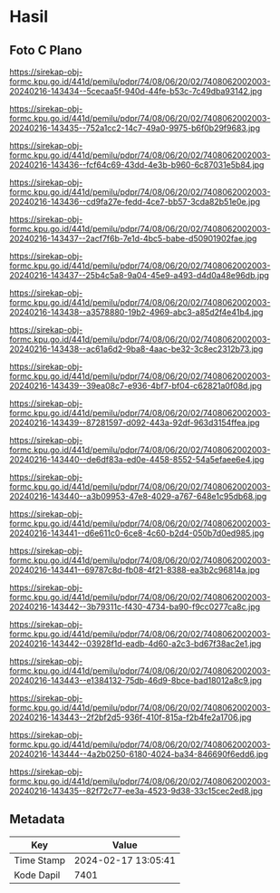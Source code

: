 # Hasil

## Foto C Plano

https://sirekap-obj-formc.kpu.go.id/441d/pemilu/pdpr/74/08/06/20/02/7408062002003-20240216-143434--5cecaa5f-940d-44fe-b53c-7c49dba93142.jpg

https://sirekap-obj-formc.kpu.go.id/441d/pemilu/pdpr/74/08/06/20/02/7408062002003-20240216-143435--752a1cc2-14c7-49a0-9975-b6f0b29f9683.jpg

https://sirekap-obj-formc.kpu.go.id/441d/pemilu/pdpr/74/08/06/20/02/7408062002003-20240216-143436--fcf64c69-43dd-4e3b-b960-6c87031e5b84.jpg

https://sirekap-obj-formc.kpu.go.id/441d/pemilu/pdpr/74/08/06/20/02/7408062002003-20240216-143436--cd9fa27e-fedd-4ce7-bb57-3cda82b51e0e.jpg

https://sirekap-obj-formc.kpu.go.id/441d/pemilu/pdpr/74/08/06/20/02/7408062002003-20240216-143437--2acf7f6b-7e1d-4bc5-babe-d50901902fae.jpg

https://sirekap-obj-formc.kpu.go.id/441d/pemilu/pdpr/74/08/06/20/02/7408062002003-20240216-143437--25b4c5a8-9a04-45e9-a493-d4d0a48e96db.jpg

https://sirekap-obj-formc.kpu.go.id/441d/pemilu/pdpr/74/08/06/20/02/7408062002003-20240216-143438--a3578880-19b2-4969-abc3-a85d2f4e41b4.jpg

https://sirekap-obj-formc.kpu.go.id/441d/pemilu/pdpr/74/08/06/20/02/7408062002003-20240216-143438--ac61a6d2-9ba8-4aac-be32-3c8ec2312b73.jpg

https://sirekap-obj-formc.kpu.go.id/441d/pemilu/pdpr/74/08/06/20/02/7408062002003-20240216-143439--39ea08c7-e936-4bf7-bf04-c62821a0f08d.jpg

https://sirekap-obj-formc.kpu.go.id/441d/pemilu/pdpr/74/08/06/20/02/7408062002003-20240216-143439--87281597-d092-443a-92df-963d3154ffea.jpg

https://sirekap-obj-formc.kpu.go.id/441d/pemilu/pdpr/74/08/06/20/02/7408062002003-20240216-143440--de6df83a-ed0e-4458-8552-54a5efaee6e4.jpg

https://sirekap-obj-formc.kpu.go.id/441d/pemilu/pdpr/74/08/06/20/02/7408062002003-20240216-143440--a3b09953-47e8-4029-a767-648e1c95db68.jpg

https://sirekap-obj-formc.kpu.go.id/441d/pemilu/pdpr/74/08/06/20/02/7408062002003-20240216-143441--d6e611c0-6ce8-4c60-b2d4-050b7d0ed985.jpg

https://sirekap-obj-formc.kpu.go.id/441d/pemilu/pdpr/74/08/06/20/02/7408062002003-20240216-143441--69787c8d-fb08-4f21-8388-ea3b2c96814a.jpg

https://sirekap-obj-formc.kpu.go.id/441d/pemilu/pdpr/74/08/06/20/02/7408062002003-20240216-143442--3b79311c-f430-4734-ba90-f9cc0277ca8c.jpg

https://sirekap-obj-formc.kpu.go.id/441d/pemilu/pdpr/74/08/06/20/02/7408062002003-20240216-143442--03928f1d-eadb-4d60-a2c3-bd67f38ac2e1.jpg

https://sirekap-obj-formc.kpu.go.id/441d/pemilu/pdpr/74/08/06/20/02/7408062002003-20240216-143443--e1384132-75db-46d9-8bce-bad18012a8c9.jpg

https://sirekap-obj-formc.kpu.go.id/441d/pemilu/pdpr/74/08/06/20/02/7408062002003-20240216-143443--2f2bf2d5-936f-410f-815a-f2b4fe2a1706.jpg

https://sirekap-obj-formc.kpu.go.id/441d/pemilu/pdpr/74/08/06/20/02/7408062002003-20240216-143444--4a2b0250-6180-4024-ba34-846690f6edd6.jpg

https://sirekap-obj-formc.kpu.go.id/441d/pemilu/pdpr/74/08/06/20/02/7408062002003-20240216-143435--82f72c77-ee3a-4523-9d38-33c15cec2ed8.jpg


## Metadata

| Key        | Value               |
| ---------- | ------------------- |
| Time Stamp | 2024-02-17 13:05:41 |
| Kode Dapil | 7401                |



